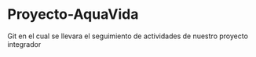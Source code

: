 # Proyecto-AquaVida
Git en el cual se llevara el seguimiento de actividades de nuestro proyecto integrador
